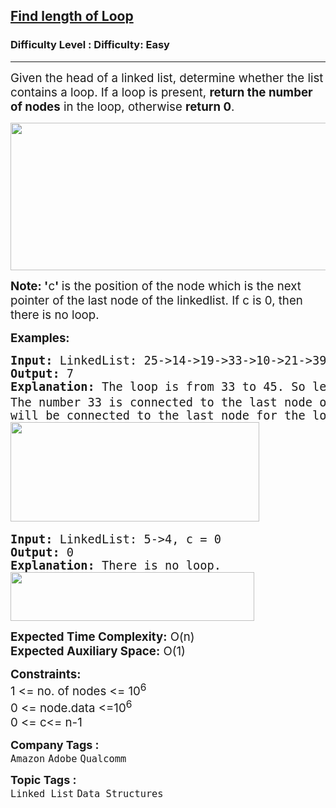 <h2><a href="https://www.geeksforgeeks.org/problems/find-length-of-loop/1?page=2&category=Linked%20List&sortBy=difficulty">Find length of Loop</a></h2><h3>Difficulty Level : Difficulty: Easy</h3><hr><div class="problems_problem_content__Xm_eO"><p><span style="font-size: 14pt;">Given the head of a linked list, determine whether the list contains a loop. If a loop is present, <strong>return the number of nodes</strong> in the loop, otherwise <strong>return 0</strong>.</span></p>
<p><span style="font-size: 14pt;"><img style="height: 236px; width: 512px;" src="https://contribute.geeksforgeeks.org/wp-content/uploads/linkedlist.png" alt=""></span></p>
<p><span style="font-size: 14pt;"><strong>Note: '</strong>c<strong>'&nbsp;</strong>is the position of the node which is the next pointer of the last node of the linkedlist. If c is 0, then there is no loop.</span></p>
<p><span style="font-size: 14pt;"><strong>Examples:</strong></span></p>
<pre><span style="font-size: 14pt;"><strong>Input: </strong>LinkedList: 25-&gt;14-&gt;19-&gt;33-&gt;10-&gt;21-&gt;39-&gt;90-&gt;58-&gt;45, c = 4
<strong>Output: </strong>7<strong>
Explanation: </strong>The loop is from 33 to 45. So length of loop is 33-&gt;<em>10</em>-&gt;21-&gt;39-&gt; 90-&gt;58-&gt;<em>45</em> = <strong>7. <br></strong>The number 33 is connected to the last node of the linkedlist to form the loop because according to the input the 4<sup>th</sup> node from the beginning(1 based indexing) <br>will be connected to the last node for the loop.<br><img src="https://media.geeksforgeeks.org/img-practice/prod/addEditProblem/700620/Web/Other/blobid0_1722797558.png" width="398" height="159"> <br></span></pre>
<pre><span style="font-size: 14pt;"><strong>Input: </strong>LinkedList: 5-&gt;4, c = 0
<strong>Output: </strong>0<strong>
Explanation: </strong>There is no loop.<br><img src="https://media.geeksforgeeks.org/img-practice/prod/addEditProblem/700620/Web/Other/blobid3_1722798030.png" width="390" height="78"><br></span></pre>
<p><span style="font-size: 14pt;"><strong>Expected Time Complexity:</strong> O(n)<br><strong>Expected Auxiliary Space:</strong>&nbsp;O(1)</span></p>
<p><span style="font-size: 14pt;"><strong>Constraints:</strong><br>1 &lt;= no. of nodes &lt;= 10<sup>6<br></sup>0 &lt;= node.data &lt;=10<sup>6</sup><br>0 &lt;= c&lt;= n-1</span></p></div><p><span style=font-size:18px><strong>Company Tags : </strong><br><code>Amazon</code>&nbsp;<code>Adobe</code>&nbsp;<code>Qualcomm</code>&nbsp;<br><p><span style=font-size:18px><strong>Topic Tags : </strong><br><code>Linked List</code>&nbsp;<code>Data Structures</code>&nbsp;